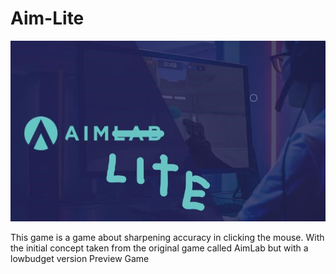 # Aim-Lite

![Banner](https://github.com/indogegewepe/Aim-Lite/blob/main/target/classes/com/example/exmpleadhi/background2.jpg)

This game is a game about sharpening accuracy in clicking the mouse. With the initial concept taken from the original game called AimLab but with a lowbudget version
Preview Game
